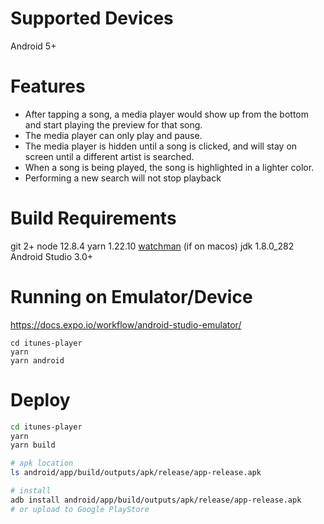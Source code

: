 # Supported Devices
Android 5+

# Features
- After tapping a song, a media player would show up from the bottom and start playing the preview for that song.
- The media player can only play and pause.
- The media player is hidden until a song is clicked, and will stay on screen until a different artist is searched.
- When a song is being played, the song is highlighted in a lighter color.
- Performing a new search will not stop playback

# Build Requirements
git 2+
node 12.8.4
yarn 1.22.10
[watchman](https://facebook.github.io/watchman/docs/install#buildinstall) (if on macos)
jdk 1.8.0_282
Android Studio 3.0+

# Running on Emulator/Device
https://docs.expo.io/workflow/android-studio-emulator/

```
cd itunes-player
yarn
yarn android
```

# Deploy
```bash
cd itunes-player
yarn
yarn build

# apk location
ls android/app/build/outputs/apk/release/app-release.apk

# install
adb install android/app/build/outputs/apk/release/app-release.apk
# or upload to Google PlayStore
```